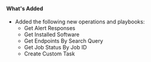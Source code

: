 #### What's Added
- Added the following new operations and playbooks:
  - Get Alert Responses
  - Get Installed Software
  - Get Endpoints By Search Query
  - Get Job Status By Job ID
  - Create Custom Task